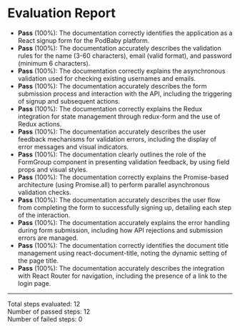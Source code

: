 # Evaluation Report

- **Pass** (100%): The documentation correctly identifies the application as a React signup form for the PodBaby platform.  
- **Pass** (100%): The documentation accurately describes the validation rules for the name (3-60 characters), email (valid format), and password (minimum 6 characters).  
- **Pass** (100%): The documentation correctly explains the asynchronous validation used for checking existing usernames and emails.  
- **Pass** (100%): The documentation accurately describes the form submission process and interaction with the API, including the triggering of signup and subsequent actions.  
- **Pass** (100%): The documentation correctly explains the Redux integration for state management through redux-form and the use of Redux actions.  
- **Pass** (100%): The documentation accurately describes the user feedback mechanisms for validation errors, including the display of error messages and visual indicators.  
- **Pass** (100%): The documentation clearly outlines the role of the FormGroup component in presenting validation feedback, by using field props and visual styles.  
- **Pass** (100%): The documentation correctly explains the Promise-based architecture (using Promise.all) to perform parallel asynchronous validation checks.  
- **Pass** (100%): The documentation accurately describes the user flow from completing the form to successfully signing up, detailing each step of the interaction.  
- **Pass** (100%): The documentation accurately explains the error handling during form submission, including how API rejections and submission errors are managed.  
- **Pass** (100%): The documentation correctly identifies the document title management using react-document-title, noting the dynamic setting of the page title.  
- **Pass** (100%): The documentation accurately describes the integration with React Router for navigation, including the presence of a link to the login page.

---

Total steps evaluated: 12  
Number of passed steps: 12  
Number of failed steps: 0